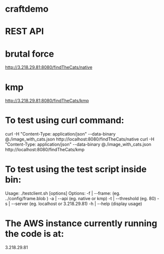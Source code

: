 # craftdemo

# REST API 
# brutal force
http://3.218.29.81:8080/findTheCats/native
# kmp
http://3.218.29.81:8080/findTheCats/kmp

# To test using curl command:

curl -H "Content-Type: application/json" --data-binary @./image_with_cats.json http://localhost:8080/findTheCats/native
curl -H "Content-Type: application/json" --data-binary @./image_with_cats.json http://localhost:8080/findTheCats/kmp

# To test using the test script inside bin:
Usage: ./testclient.sh [options]
Options:
 -f | --frame: <fileName> (eg. ../config/frame.blob )
 -a | --api <apiName> (eg. native or kmp)
 -t | --threshold <matchPercentage> (eg. 80)
 -s | --server <serverAddress> (eg. localhost or 3.218.29.81)
 -h | --help (display usage)

# The AWS instance currently running the code is at:
3.218.29.81

